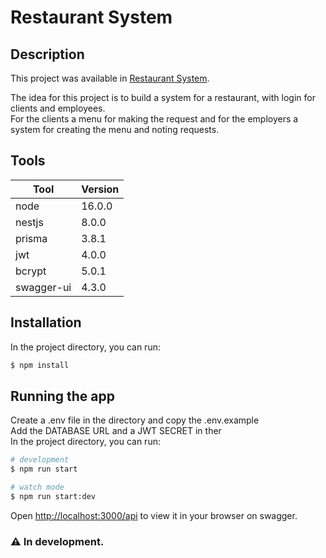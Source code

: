 # Restaurant System

## Description
This project was available in [Restaurant System](https://restaurantsystem-backend.herokuapp.com/api).

The idea for this project is to build a system for a restaurant, with login for clients and employees.\
For the clients a menu for making the request and for the employers a system for creating the menu and noting requests.

## Tools
| Tool       | Version |
|------------|---------|
| node       | 16.0.0  |
| nestjs     | 8.0.0   |
| prisma     | 3.8.1   |
| jwt        | 4.0.0   |
| bcrypt     | 5.0.1   |
| swagger-ui | 4.3.0   |

## Installation
In the project directory, you can run:

```bash
$ npm install
```

## Running the app
Create a .env file in the directory and copy the .env.example\
Add the DATABASE URL and a JWT SECRET in ther\
In the project directory, you can run:

```bash
# development
$ npm run start

# watch mode
$ npm run start:dev
```

Open [http://localhost:3000/api](http://localhost:3000/api) to view it in your browser on swagger.

### ⚠️ In development.
